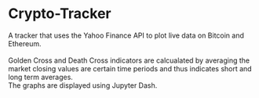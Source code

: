 # Crypto-Tracker

A tracker that uses the Yahoo Finance API to plot live data on Bitcoin and Ethereum. <br/>  
Golden Cross and Death Cross indicators are calcualated by averaging the market closing values are certain time periods and thus indicates short and long term
averages.  
The graphs are displayed using Jupyter Dash.

